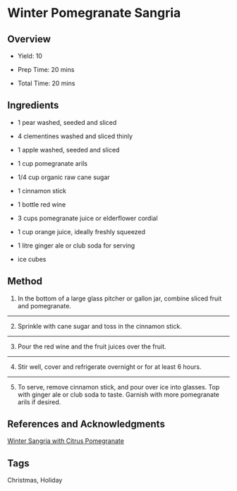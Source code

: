 # Winter Pomegranate Sangria

## Overview

- Yield: 10

- Prep Time: 20 mins

- Total Time: 20 mins

## Ingredients

- 1 pear washed, seeded and sliced

- 4 clementines washed and sliced thinly

- 1 apple washed, seeded and sliced

- 1 cup pomegranate arils

- 1/4 cup organic raw cane sugar

- 1 cinnamon stick

- 1 bottle red wine

- 3 cups pomegranate juice or elderflower cordial

- 1 cup orange juice, ideally freshly squeezed

- 1 litre ginger ale or club soda for serving

- ice cubes


## Method

1. In the bottom of a large glass pitcher or gallon jar, combine sliced fruit and pomegranate.
---
2. Sprinkle with cane sugar and toss in the cinnamon stick.
---
3. Pour the red wine and the fruit juices over the fruit.
---
4. Stir well, cover and refrigerate overnight or for at least 6 hours.
---
5. To serve, remove cinnamon stick, and pour over ice into glasses. Top with ginger ale or club soda to taste. Garnish with more pomegranate arils if desired.


## References and Acknowledgments

[Winter Sangria with Citrus Pomegranate](http://www.simplebites.net/winter-sangria-with-citrus-pomegranate/)

## Tags

Christmas, Holiday
